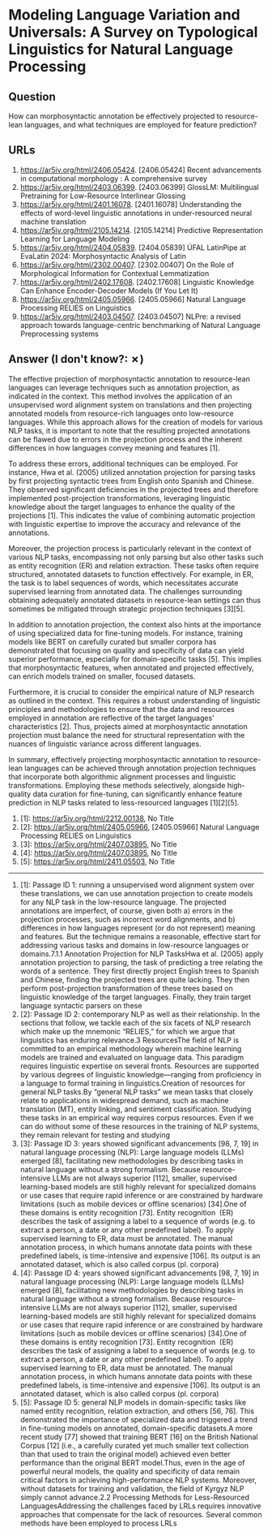 # Modeling Language Variation and Universals: A Survey on Typological Linguistics for Natural Language Processing

## Question

How can morphosyntactic annotation be effectively projected to resource-lean languages, and what techniques are employed for feature prediction?

## URLs

1. https://ar5iv.org/html/2406.05424. [2406.05424] Recent advancements in computational morphology : A comprehensive survey
2. https://ar5iv.org/html/2403.06399. [2403.06399] GlossLM: Multilingual Pretraining for Low-Resource Interlinear Glossing
3. https://ar5iv.org/html/2401.16078. [2401.16078] Understanding the effects of word-level linguistic annotations in under-resourced neural machine translation
4. https://ar5iv.org/html/2105.14214. [2105.14214] Predictive Representation Learning for Language Modeling
5. https://ar5iv.org/html/2404.05839. [2404.05839] ÚFAL LatinPipe at EvaLatin 2024: Morphosyntactic Analysis of Latin
6. https://ar5iv.org/html/2302.00407. [2302.00407] On the Role of Morphological Information for Contextual Lemmatization
7. https://ar5iv.org/html/2402.17608. [2402.17608] Linguistic Knowledge Can Enhance Encoder-Decoder Models (If You Let It)
8. https://ar5iv.org/html/2405.05966. [2405.05966] Natural Language Processing RELIES on Linguistics
9. https://ar5iv.org/html/2403.04507. [2403.04507] NLPre: a revised approach towards language-centric benchmarking of Natural Language Preprocessing systems

## Answer (I don't know?: ✗)

The effective projection of morphosyntactic annotation to resource-lean languages can leverage techniques such as annotation projection, as indicated in the context. This method involves the application of an unsupervised word alignment system on translations and then projecting annotated models from resource-rich languages onto low-resource languages. While this approach allows for the creation of models for various NLP tasks, it is important to note that the resulting projected annotations can be flawed due to errors in the projection process and the inherent differences in how languages convey meaning and features [1].

To address these errors, additional techniques can be employed. For instance, Hwa et al. (2005) utilized annotation projection for parsing tasks by first projecting syntactic trees from English onto Spanish and Chinese. They observed significant deficiencies in the projected trees and therefore implemented post-projection transformations, leveraging linguistic knowledge about the target languages to enhance the quality of the projections [1]. This indicates the value of combining automatic projection with linguistic expertise to improve the accuracy and relevance of the annotations.

Moreover, the projection process is particularly relevant in the context of various NLP tasks, encompassing not only parsing but also other tasks such as entity recognition (ER) and relation extraction. These tasks often require structured, annotated datasets to function effectively. For example, in ER, the task is to label sequences of words, which necessitates accurate supervised learning from annotated data. The challenges surrounding obtaining adequately annotated datasets in resource-lean settings can thus sometimes be mitigated through strategic projection techniques [3][5].

In addition to annotation projection, the context also hints at the importance of using specialized data for fine-tuning models. For instance, training models like BERT on carefully curated but smaller corpora has demonstrated that focusing on quality and specificity of data can yield superior performance, especially for domain-specific tasks [5]. This implies that morphosyntactic features, when annotated and projected effectively, can enrich models trained on smaller, focused datasets.

Furthermore, it is crucial to consider the empirical nature of NLP research as outlined in the context. This requires a robust understanding of linguistic principles and methodologies to ensure that the data and resources employed in annotation are reflective of the target languages’ characteristics [2]. Thus, projects aimed at morphosyntactic annotation projection must balance the need for structural representation with the nuances of linguistic variance across different languages.

In summary, effectively projecting morphosyntactic annotation to resource-lean languages can be achieved through annotation projection techniques that incorporate both algorithmic alignment processes and linguistic transformations. Employing these methods selectively, alongside high-quality data curation for fine-tuning, can significantly enhance feature prediction in NLP tasks related to less-resourced languages [1][2][5].

1. [1]:  https://ar5iv.org/html/2212.00138, No Title
2. [2]:  https://ar5iv.org/html/2405.05966, [2405.05966] Natural Language Processing RELIES on Linguistics
3. [3]:  https://ar5iv.org/html/2407.03895, No Title
4. [4]:  https://ar5iv.org/html/2407.03895, No Title
5. [5]:  https://ar5iv.org/html/2411.05503, No Title
---
1. [1]:  Passage ID 1: running a unsupervised word alignment system over these translations, we can use annotation projection to create models for any NLP task in the low-resource language. The projected annotations are imperfect, of course, given both a) errors in the projection processes, such as incorrect word alignments, and b) differences in how languages represent (or do not represent) meaning and features. But the technique remains a reasonable, effective start for addressing various tasks and domains in low-resource languages or domains.7.1.1 Annotation Projection for NLP TasksHwa et al. (2005) apply annotation projection to parsing, the task of predicting a tree relating the words of a sentence. They first directly project English trees to Spanish and Chinese, finding the projected trees are quite lacking. They then perform post-projection transformation of these trees based on linguistic knowledge of the target languages. Finally, they train target language syntactic parsers on these
2. [2]:  Passage ID 2: contemporary NLP as well as their relationship. In the sections that follow, we tackle each of the six facets of NLP research which make up the mnemonic “RELIES,” for which we argue that linguistics has enduring relevance.3 ResourcesThe field of NLP is committed to an empirical methodology wherein machine learning models are trained and evaluated on language data. This paradigm requires linguistic expertise on several fronts. Resources are supported by various degrees of linguistic knowledge—ranging from proficiency in a language to formal training in linguistics.Creation of resources for general NLP tasks.By “general NLP tasks” we mean tasks that closely relate to applications in widespread demand, such as machine translation (MT), entity linking, and sentiment classification. Studying these tasks in an empirical way requires corpus resources. Even if we can do without some of these resources in the training of NLP systems, they remain relevant for testing and studying
3. [3]:  Passage ID 3: years showed significant advancements [98, 7, 19] in natural language processing (NLP): Large language models (LLMs) emerged [8], facilitating new methodologies by describing tasks in natural language without a strong formalism. Because resource-intensive LLMs are not always superior [112], smaller, supervised learning-based models are still highly relevant for specialized domains or use cases that require rapid inference or are constrained by hardware limitations (such as mobile devices or offline scenarios) [34].One of these domains is entity recognition [73]. Entity recognition  (ER) describes the task of assigning a label to a sequence of words (e.g. to extract a person, a date or any other predefined label). To apply supervised learning to ER, data must be annotated. The manual annotation process, in which humans annotate data points with these predefined labels, is time-intensive and expensive [106]. Its output is an annotated dataset, which is also called corpus (pl. corpora)
4. [4]:  Passage ID 4: years showed significant advancements [98, 7, 19] in natural language processing (NLP): Large language models (LLMs) emerged [8], facilitating new methodologies by describing tasks in natural language without a strong formalism. Because resource-intensive LLMs are not always superior [112], smaller, supervised learning-based models are still highly relevant for specialized domains or use cases that require rapid inference or are constrained by hardware limitations (such as mobile devices or offline scenarios) [34].One of these domains is entity recognition [73]. Entity recognition  (ER) describes the task of assigning a label to a sequence of words (e.g. to extract a person, a date or any other predefined label). To apply supervised learning to ER, data must be annotated. The manual annotation process, in which humans annotate data points with these predefined labels, is time-intensive and expensive [106]. Its output is an annotated dataset, which is also called corpus (pl. corpora)
5. [5]:  Passage ID 5: general NLP models in domain-specific tasks like named entity recognition, relation extraction, and others [56, 76]. This demonstrated the importance of specialized data and triggered a trend in fine-tuning models on annotated, domain-specific datasets.A more recent study [77] showed that training BERT [16] on the British National Corpus [12] (i.e., a carefully curated yet much smaller text collection than that used to train the original model) achieved even better performance than the original BERT model.Thus, even in the age of powerful neural models, the quality and specificity of data remain critical factors in achieving high-performance NLP systems. Moreover, without datasets for training and validation, the field of Kyrgyz NLP simply cannot advance.2.2 Processing Methods for Less-Resourced LanguagesAddressing the challenges faced by LRLs requires innovative approaches that compensate for the lack of resources. Several common methods have been employed to process LRLs
